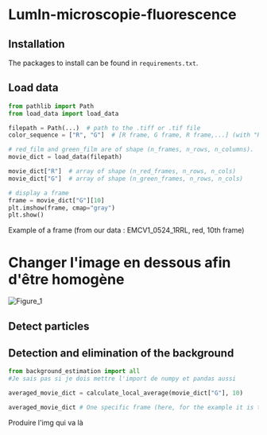 # LumIn-microscopie-fluorescence 

## Installation

The packages to install can be found in `requirements.txt`.

## Load data

```python
from pathlib import Path
from load_data import load_data

filepath = Path(...)  # path to the .tiff or .tif file
color_sequence = ["R", "G"]  # [R frame, G frame, R frame,...] (with "R" for red and "G" for green)

# red_film and green_film are of shape (n_frames, n_rows, n_columns).
movie_dict = load_data(filepath)

movie_dict["R"]  # array of shape (n_red_frames, n_rows, n_cols)
movie_dict["G"]  # array of shape (n_green_frames, n_rows, n_cols)

# display a frame
frame = movie_dict["G"][10]
plt.imshow(frame, cmap="gray")
plt.show()
```
Example of a frame
(from our data : EMCV1_0524_1RRL, red, 10th frame)
# Changer l'image en dessous afin d'être homogène
![Figure_1](https://user-images.githubusercontent.com/113975558/192475178-1bc63813-b195-4fec-9e22-214abcd8baa6.png)


## Detect particles

## Detection and elimination of the background

```python
from background_estimation import all
#Je sais pas si je dois mettre l'import de numpy et pandas aussi

averaged_movie_dict = calculate_local_average(movie_dict["G"], 10)

averaged_movie_dict # One specific frame (here, for the example it is the 10th) of movie_dict['color'] (here, for the example it is the green one), with averaged pixel value
```
Produire l'img qui va là
